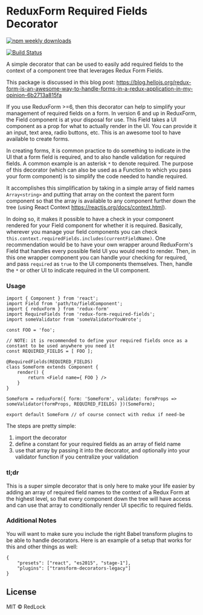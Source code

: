 # ReduxForm Required Fields Decorator


[![npm weekly downloads](https://img.shields.io/npm/dw/redux-form-required-fields.svg?style=for-the-badge)](https://www.npmjs.com/package/redux-form-required-fields)

[![Build Status](https://img.shields.io/travis/marcacyr/redux-form-required-fields-decorator.svg?style=for-the-badge)](https://travis-ci.org/marcacyr/redux-form-required-fields-decorator.svg?branch=master)

A simple decorator that can be used to easily add required fields to the context of a component tree that leverages Redux Form Fields.

This package is discussed in this blog post: https://blog.hellojs.org/redux-form-is-an-awesome-way-to-handle-forms-in-a-redux-application-in-my-opinion-6b2713a815fa

If you use ReduxForm >=6, then this decorator can help to simplify your management of required fields on a form. 
In version 6 and up in ReduxForm, the Field component is at your disposal for use. This Field takes a UI component as a prop
for what to actually render in the UI. You can provide it an input, text area, radio buttons, etc. This is an awesome tool to
have available to create forms. 

In creating forms, it is common practice to do something to indicate in the UI that a form field is required, and to also handle
validation for required fields. A common example is an asterisk `*` to denote required. The purpose of this decorator (which can
also be used as a Function to which you pass your form component) is to simplify the code needed to handle required.

It accomplishes this simplification by taking in a simple array of field names `Array<string>` and putting that array on the context
the parent form component so that the array is available to any component further down the tree (using React Context https://reactjs.org/docs/context.html).

In doing so, it makes it possible to have a check in your component rendered for your Field component for whether it is required. Basically,
wherever you manage your field components you can check `this.context.requiredFields.includes(currentFieldName)`. One recommendation would be 
to have your own wrapper around ReduxForm's Field that handles every possible field UI you would need to render. Then, in this one wrapper component
you can handle your checking for required, and pass `required` as `true` to the UI components themselves. Then, handle the `*` or other UI to indicate
required in the UI component.

### Usage

```
import { Component } from 'react';
import Field from 'path/to/fieldComponent';
import { reduxForm } from 'redux-form'
import RequireFields from 'redux-form-required-fields';
import someValidator from 'someValidatorYouWrote';

const FOO = 'foo';

// NOTE: it is recommended to define your required fields once as a constant to be used anywhere you need it
const REQUIRED_FIELDS = [ FOO ];

@RequiredFields(REQUIRED_FIELDS)
class SomeForm extends Component {
    render() {
        return <Field name={ FOO } />
    }
}

SomeForm = reduxForm({ form: 'SomeForm', validate: formProps => someValidator(formProps, REQUIRED_FIELDS) })(SomeForm);

export default SomeForm // of course connect with redux if need-be
```

The steps are pretty simple:
1) import the decorator
2) define a constant for your required fields as an array of field name
3) use that array by passing it into the decorator, and optionally into your validator function if you centralize your validation

### tl;dr

This is a super simple decorator that is only here to make your life easier by adding an array of required field names to the context
of a Redux Form at the highest level, so that every component down the tree will have access and can use that array to conditionally render
UI specific to required fields.

### Additional Notes

You will want to make sure you include the right Babel transform plugins to be able to handle decorators. Here is an example of a setup that works for this and other things as well:

```
{
    "presets": ["react", "es2015", "stage-1"],
    "plugins": ["transform-decorators-legacy"]
}
```

## License

MIT © RedLock

